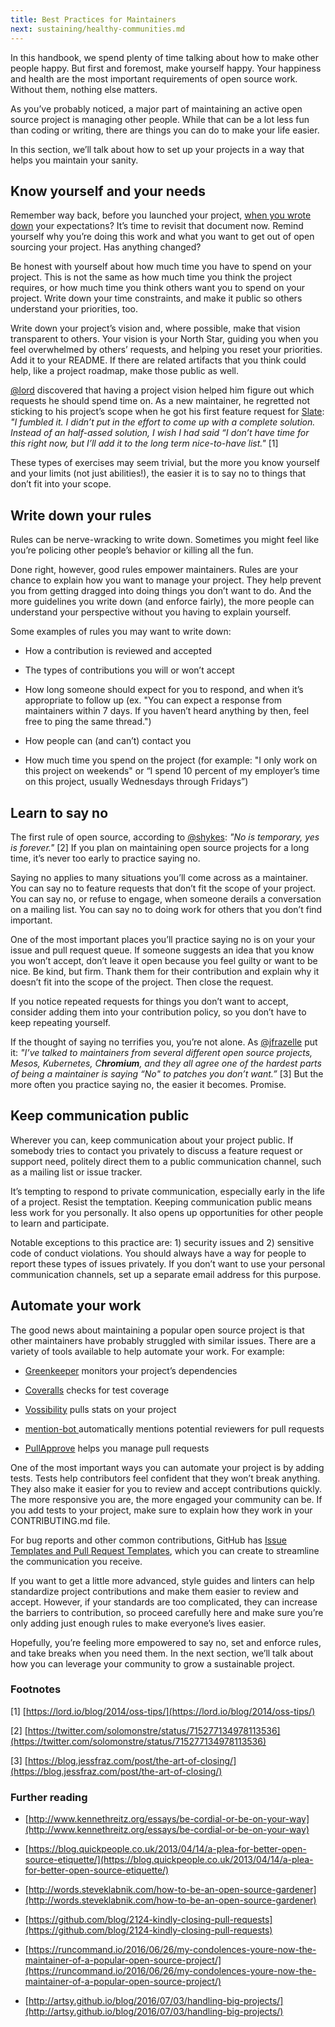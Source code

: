 ```yaml
---
title: Best Practices for Maintainers
next: sustaining/healthy-communities.md
---
```


In this handbook, we spend plenty of time talking about how to make other people happy. But first and foremost, make yourself happy. Your happiness and health are the most important requirements of open source work. Without them, nothing else matters.

As you’ve probably noticed, a major part of maintaining an active open source project is managing other people. While that can be a lot less fun than coding or writing, there are things you can do to make your life easier.

In this section, we’ll talk about how to set up your projects in a way that helps you maintain your sanity.

## Know yourself and your needs

Remember way back, before you launched your project, [when you wrote down](../../getting-started/setting-expectations) your expectations? It’s time to revisit that document now. Remind yourself why you’re doing this work and what you want to get out of open sourcing your project. Has anything changed?

Be honest with yourself about how much time you have to spend on your project. This is not the same as how much time you think the project requires, or how much time you think others want you to spend on your project. Write down your time constraints, and make it public so others understand your priorities, too.

Write down your project’s vision and, where possible, make that vision transparent to others. Your vision is your North Star, guiding you when you feel overwhelmed by others’ requests, and helping you reset your priorities. Add it to your README. If there are related artifacts that you think could help, like a project roadmap, make those public as well.

[@lord](https://github.com/lord) discovered that having a project vision helped him figure out which requests he should spend time on. As a new maintainer, he regretted not sticking to his project’s scope when he got his first feature request for [Slate](https://github.com/lord/slate): *"I fumbled it. I didn’t put in the effort to come up with a complete solution. Instead of an half-assed solution, I wish I had said “I don’t have time for this right now, but I’ll add it to the long term nice-to-have list."* [1]

These types of exercises may seem trivial, but the more you know yourself and your limits (not just abilities!), the easier it is to say no to things that don’t fit into your scope.

## Write down your rules

Rules can be nerve-wracking to write down. Sometimes you might feel like you’re policing other people’s behavior or killing all the fun.

Done right, however, good rules empower maintainers. Rules are your chance to explain how you want to manage your project. They help prevent you from getting dragged into doing things you don’t want to do. And the more guidelines you write down (and enforce fairly), the more people can understand your perspective without you having to explain yourself.

Some examples of rules you may want to write down:

* How a contribution is reviewed and accepted

* The types of contributions you will or won’t accept

* How long someone should expect for you to respond, and when it’s appropriate to follow up (ex. "You can expect a response from maintainers within 7 days. If you haven’t heard anything by then, feel free to ping the same thread.")

* How people can (and can’t) contact you

* How much time you spend on the project (for example: "I only work on this project on weekends" or “I spend 10 percent of my employer’s time on this project, usually Wednesdays through Fridays”)

## Learn to say no

The first rule of open source, according to [@shykes](https://github.com/shykes): *"No is temporary, yes is forever."* [2] If you plan on maintaining open source projects for a long time, it’s never too early to practice saying no.

Saying no applies to many situations you’ll come across as a maintainer. You can say no to feature requests that don’t fit the scope of your project. You can say no, or refuse to engage, when someone derails a conversation on a mailing list. You can say no to doing work for others that you don’t find important.

One of the most important places you’ll practice saying no is on your your issue and pull request queue.  If someone suggests an idea that you know you won’t accept, don’t leave it open because you feel guilty or want to be nice. Be kind, but firm. Thank them for their contribution and explain why it doesn’t fit into the scope of the project. Then close the request.

If you notice repeated requests for things you don’t want to accept, consider adding them into your contribution policy, so you don’t have to keep repeating yourself.

If the thought of saying no terrifies you, you’re not alone. As [@jfrazelle](https://github.com/jfrazelle) put it: *"I’ve talked to maintainers from several different open source projects, Mesos, Kubernetes, C**hromium**, and they all agree one of the hardest parts of being a maintainer is saying “No" to patches you don’t want.”* [3] But the more often you practice saying no, the easier it becomes. Promise.

## Keep communication public

Wherever you can, keep communication about your project public. If somebody tries to contact you privately to discuss a feature request or support need, politely direct them to a public communication channel, such as a mailing list or issue tracker.

It’s tempting to respond to private communication, especially early in the life of a project. Resist the temptation. Keeping communication public means less work for you personally. It also opens up opportunities for other people to learn and participate.

Notable exceptions to this practice are: 1) security issues and 2) sensitive code of conduct violations. You should always have a way for people to report these types of issues privately. If you don’t want to use your personal communication channels, set up a separate email address for this purpose.

## Automate your work

The good news about maintaining a popular open source project is that other maintainers have probably struggled with similar issues. There are a variety of tools available to help automate your work. For example:

* [Greenkeeper](https://github.com/greenkeeperio/greenkeeper) monitors your project’s dependencies

* [Coveralls](https://coveralls.io/) checks for test coverage

* [Vossibility](https://github.com/icecrime/vossibility-stack) pulls stats on your project

* [mention-bot ](https://github.com/facebook/mention-bot)automatically mentions potential reviewers for pull requests

* [PullApprove](https://about.pullapprove.com/) helps you manage pull requests

One of the most important ways you can automate your project is by adding tests. Tests help contributors feel confident that they won’t break anything. They also make it easier for you to review and accept contributions quickly. The more responsive you are, the more engaged your community can be. If you add tests to your project, make sure to explain how they work in your CONTRIBUTING.md file.

For bug reports and other common contributions, GitHub has [Issue Templates and Pull Request Templates](https://github.com/blog/2111-issue-and-pull-request-templates), which you can create to streamline the communication you receive.

If you want to get a little more advanced, style guides and linters can help standardize project contributions and make them easier to review and accept. However, if your standards are too complicated, they can increase the barriers to contribution, so proceed carefully here and make sure you’re only adding just enough rules to make everyone’s lives easier.

Hopefully, you’re feeling more empowered to say no, set and enforce rules, and take breaks when you need them. In the next section, we’ll talk about how you can leverage your community to grow a sustainable project.

### Footnotes

[1] [https://lord.io/blog/2014/oss-tips/](https://lord.io/blog/2014/oss-tips/)

[2] [https://twitter.com/solomonstre/status/715277134978113536](https://twitter.com/solomonstre/status/715277134978113536)

[3] [https://blog.jessfraz.com/post/the-art-of-closing/](https://blog.jessfraz.com/post/the-art-of-closing/)

### Further reading

* [http://www.kennethreitz.org/essays/be-cordial-or-be-on-your-way](http://www.kennethreitz.org/essays/be-cordial-or-be-on-your-way)

* [https://blog.quickpeople.co.uk/2013/04/14/a-plea-for-better-open-source-etiquette/](https://blog.quickpeople.co.uk/2013/04/14/a-plea-for-better-open-source-etiquette/)

* [http://words.steveklabnik.com/how-to-be-an-open-source-gardener](http://words.steveklabnik.com/how-to-be-an-open-source-gardener)

* [https://github.com/blog/2124-kindly-closing-pull-requests](https://github.com/blog/2124-kindly-closing-pull-requests)

* [https://runcommand.io/2016/06/26/my-condolences-youre-now-the-maintainer-of-a-popular-open-source-project/](https://runcommand.io/2016/06/26/my-condolences-youre-now-the-maintainer-of-a-popular-open-source-project/)

* [http://artsy.github.io/blog/2016/07/03/handling-big-projects/](http://artsy.github.io/blog/2016/07/03/handling-big-projects/)
